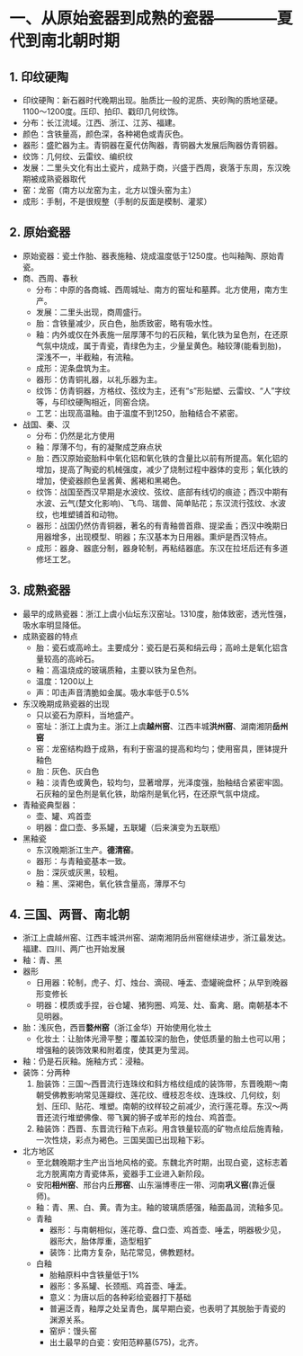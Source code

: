# 一、从原始瓷器到成熟的瓷器————夏代到南北朝时期
## 1. 印纹硬陶
- 印纹硬陶：新石器时代晚期出现。胎质比一般的泥质、夹砂陶的质地坚硬。1100～1200度。压印、拍印、戳印几何纹饰。
- 分布：长江流域。江西、浙江、江苏、福建。
- 颜色：含铁量高，颜色深，各种褐色或青灰色。
- 器形：盛贮器为主。青铜器在夏代仿陶器，青铜器大发展后陶器仿青铜器。
- 纹饰：几何纹、云雷纹、编织纹
- 发展：二里头文化有出土瓷片，成熟于商，兴盛于西周，衰落于东周，东汉晚期被成熟瓷器取代
- 窑：龙窑（南方以龙窑为主，北方以馒头窑为主）
- 成形：手制，不是很规整（手制的反面是模制、灌浆）
## 2. 原始瓷器
- 原始瓷器：瓷土作胎、器表施釉、烧成温度低于1250度。也叫釉陶、原始青瓷。
- 商、西周、春秋
    - 分布：中原的各商城、西周城址、南方的窑址和墓葬。北方使用，南方生产。
    - 发展：二里头出现，商周盛行。
    - 胎：含铁量减少，灰白色，胎质致密，略有吸水性。
    - 釉：内外或仅在外表施一层厚薄不匀的石灰釉，氧化铁为呈色剂，在还原气氛中烧成，属于青瓷，青绿色为主，少量呈黄色。釉较薄(能看到胎)，深浅不一，半截釉，有流釉。
    - 成形：泥条盘筑为主。
    - 器形：仿青铜礼器，以礼乐器为主。
    - 纹饰：仿青铜器，方格纹、弦纹为主，还有“s”形贴塑、云雷纹、“人”字纹等，与印纹硬陶相近，同窑合烧。
    - 工艺：出现高温釉。由于温度不到1250，胎釉结合不紧密。
- 战国、秦、汉
    - 分布：仍然是北方使用
    - 釉：厚薄不匀，有的凝聚成芝麻点状
    - 胎：西汉原始瓷胎料中氧化铝和氧化铁的含量比以前有所提高。氧化铝的增加，提高了陶瓷的机械强度，减少了烧制过程中器体的变形；氧化铁的增加，使瓷器颜色呈酱黄、酱褐和黑褐色。
    - 纹饰：战国至西汉早期是水波纹、弦纹、底部有线切的痕迹；西汉中期有水波、云气(楚文化影响)、飞鸟、瑞兽、简单贴花；东汉流行弦纹、水波纹，也堆塑铺首和动物。
    - 器形：战国仍然仿青铜器，著名的有青釉兽首鼎、提梁盉；西汉中晚期日用器增多，出现模型、明器；东汉基本为日用器。熏炉是西汉特点。
    - 成形：器身、器底分制，器身轮制，再粘结器底。东汉在拉坯后还有多道修坯工艺。
## 3. 成熟瓷器
- 最早的成熟瓷器：浙江上虞小仙坛东汉窑址。1310度，胎体致密，透光性强，吸水率明显降低。
- 成熟瓷器的特点
    - 胎：瓷石或高岭土。主要成分：瓷石是石英和绢云母；高岭土是氧化铝含量较高的高岭石。
    - 釉：高温烧成的玻璃质釉，主要以铁为呈色剂。
    - 温度：1200以上
    - 声：叩击声音清脆如金属。吸水率低于0.5%
- 东汉晚期成熟瓷器的出现
    - 只以瓷石为原料，当地盛产。
    - 窑址：浙江上虞为主。浙江上虞**越州窑**、江西丰城**洪州窑**、湖南湘阴**岳州窑**
    - 窑：龙窑结构趋于成熟，有利于窑温的提高和均匀；使用窑具，匣钵提升釉色
    - 胎：灰色、灰白色
    - 釉：淡青色或黄色，较均匀，显著增厚，光泽度强，胎釉结合紧密牢固。石灰釉的呈色剂是氧化铁，助熔剂是氧化钙，在还原气氛中烧成。
- 青釉瓷典型器：
    - 壶、罐、鸡首壶
    - 明器：盘口壶、多系罐，五联罐（后来演变为五联瓶）
- 黑釉瓷
    - 东汉晚期浙江生产。**德清窑**。
    - 器形：与青釉瓷基本一致。
    - 胎：深灰或灰黑，较粗。
    - 釉：黑、深褐色，氧化铁含量高，薄厚不匀
## 4. 三国、两晋、南北朝
- 浙江上虞越州窑、江西丰城洪州窑、湖南湘阴岳州窑继续进步，浙江最发达。福建、四川、两广也开始发展
- 釉：青、黑
- 器形
    - 日用器：轮制，虎子、灯、烛台、滴砚、唾盂、壶罐碗盘杯；从早到晚器形变修长
    - 明器：模质或手捏，谷仓罐、猪狗圈、鸡笼、灶、畜禽、磨。南朝基本不见明器。
- 胎：浅灰色，西晋**婺州窑**（浙江金华）开始使用化妆土
    - 化妆土：让胎体光滑平整；覆盖较深的胎色，使低质量的胎土也可以用；增强釉的装饰效果和附着度，使其更为莹润。
- 釉：仍是石灰釉。施釉方式：浸釉。
- 装饰：分两种
    1. 胎装饰：三国～西晋流行连珠纹和斜方格纹组成的装饰带，东晋晚期～南朝受佛教影响常见莲瓣纹、莲花纹、缠枝忍冬纹、连珠纹、几何纹，刻划、压印、贴花、堆塑。南朝的纹样较之前减少，流行莲花尊。东汉～两晋还流行堆塑佛像、带飞翼的狮子或羊形的烛台、鸡首壶。
    2. 釉装饰：西晋、东晋流行釉下点彩。用含铁量较高的矿物点绘后施青釉，一次性烧，彩点为褐色。三国吴国已出现釉下彩。
- 北方地区
    - 至北魏晚期才生产出当地风格的瓷。东魏北齐时期，出现白瓷，这标志着北方脱离南方青瓷体系，瓷器手工业进入新阶段。
    - 安阳**相州窑**、邢台内丘**邢窑**、山东淄博枣庄一带、河南**巩义窑**(靠近偃师)。
    - 釉：青、黑、白、黄。青为主。釉的玻璃质感强，釉面晶润，流釉多见。
    - 青釉
        - 器形：与南朝相似，莲花尊、盘口壶、鸡首壶、唾盂，明器极少见，器形大，胎体厚重，造型粗犷
        - 装饰：比南方复杂，贴花常见，佛教题材。
    - 白釉
        - 胎釉原料中含铁量低于1%
        - 器形：多系罐、长颈瓶、鸡首壶、唾盂。
        - 意义：为唐以后的各种彩绘瓷器打下基础
        - 普遍泛青，釉厚之处呈青色，属早期白瓷，也表明了其脱胎于青瓷的渊源关系。
        - 窑炉：馒头窑
        - 出土最早的白瓷：安阳范粹墓(575)，北齐。